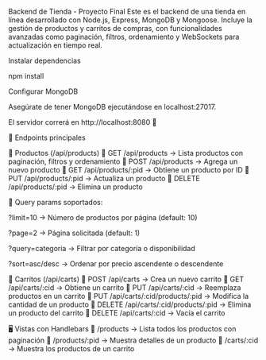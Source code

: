 Backend de Tienda - Proyecto Final 
Este es el backend de una tienda en línea desarrollado con Node.js, Express, MongoDB y Mongoose. Incluye la gestión de productos y carritos de compras, con funcionalidades avanzadas como paginación, filtros, ordenamiento y WebSockets para actualización en tiempo real.

Instalar dependencias

npm install

Configurar MongoDB

Asegúrate de tener MongoDB ejecutándose en localhost:27017.

El servidor correrá en http://localhost:8080 🚀

📜 Endpoints principales

🔹 Productos (/api/products)
📌 GET /api/products → Lista productos con paginación, filtros y ordenamiento
📌 POST /api/products → Agrega un nuevo producto
📌 GET /api/products/:pid → Obtiene un producto por ID
📌 PUT /api/products/:pid → Actualiza un producto
📌 DELETE /api/products/:pid → Elimina un producto

📌 Query params soportados:

?limit=10 → Número de productos por página (default: 10)

?page=2 → Página solicitada (default: 1)

?query=categoria → Filtrar por categoría o disponibilidad

?sort=asc/desc → Ordenar por precio ascendente o descendente


🔹 Carritos (/api/carts)
📌 POST /api/carts → Crea un nuevo carrito
📌 GET /api/carts/:cid → Obtiene un carrito
📌 PUT /api/carts/:cid → Reemplaza productos en un carrito
📌 PUT /api/carts/:cid/products/:pid → Modifica la cantidad de un producto
📌 DELETE /api/carts/:cid/products/:pid → Elimina un producto del carrito
📌 DELETE /api/carts/:cid → Vacía el carrito

🖥️ Vistas con Handlebars
🔹 /products → Lista todos los productos con paginación
🔹 /products/:pid → Muestra detalles de un producto
🔹 /carts/:cid → Muestra los productos de un carrito

